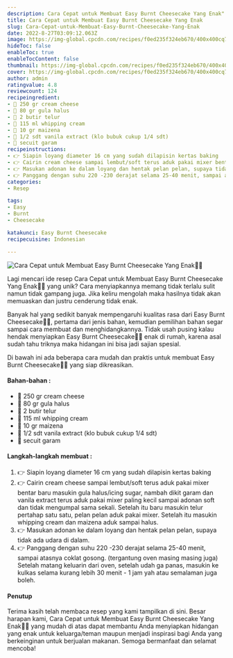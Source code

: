 ```yaml
---
description: Cara Cepat untuk Membuat Easy Burnt Cheesecake Yang Enak"
title: Cara Cepat untuk Membuat Easy Burnt Cheesecake Yang Enak
slug: Cara-Cepat-untuk-Membuat-Easy-Burnt-Cheesecake-Yang-Enak
date: 2022-8-27T03:09:12.063Z
image: https://img-global.cpcdn.com/recipes/f0ed235f324eb670/400x400cq70/photo.jpg
hideToc: false
enableToc: true
enableTocContent: false
thumbnail: https://img-global.cpcdn.com/recipes/f0ed235f324eb670/400x400cq70/photo.jpg
cover: https://img-global.cpcdn.com/recipes/f0ed235f324eb670/400x400cq70/photo.jpg
author: admin
ratingvalue: 4.8
reviewcount: 124
recipeingredient:
- 🧀 250 gr cream cheese
- 🍭 80 gr gula halus
- 🥚 2 butir telur
- 🥛 115 ml whipping cream
- 🌽 10 gr maizena
- 🥣 1/2 sdt vanila extract (klo bubuk cukup 1/4 sdt)
- 🧂 secuit garam
recipeinstructions:
- 👉 Siapin loyang diameter 16 cm yang sudah dilapisin kertas baking
- 👉 Cairin cream cheese sampai lembut/soft terus aduk pakai mixer bentar baru masukin gula halus/icing sugar, nambah dikit garam dan vanila extract terus aduk pakai mixer paling kecil sampai adonan soft dan tidak mengumpal sama sekali. Setelah itu baru masukin telur pertahap satu satu, pelan pelan aduk pakai mixer. Setelah itu masukin whipping cream dan maizena aduk sampai halus.
- 👉 Masukan adonan ke dalam loyang dan hentak pelan pelan, supaya tidak ada udara di dalam.
- 👉 Panggang dengan suhu 220 -230 derajat selama 25-40 menit, sampai atasnya coklat gosong. (tergantung oven masing masing juga) Setelah matang keluarin dari oven, setelah udah ga panas, masukin ke kulkas selama kurang lebih 30 menit - 1 jam yah atau semalaman juga boleh.
categories:
- Resep

tags:
- Easy
- Burnt
- Cheesecake

katakunci: Easy Burnt Cheesecake
recipecuisine: Indonesian

---
```


![Cara Cepat untuk Membuat Easy Burnt Cheesecake Yang Enak👩‍🍳](https://img-global.cpcdn.com/recipes/f0ed235f324eb670/400x400cq70/photo.jpg)

Lagi mencari ide resep Cara Cepat untuk Membuat Easy Burnt Cheesecake Yang Enak👩‍🍳 yang unik? Cara menyiapkannya memang tidak terlalu sulit namun tidak gampang juga. Jika keliru mengolah maka hasilnya tidak akan memuaskan dan justru cenderung tidak enak.

Banyak hal yang sedikit banyak mempengaruhi kualitas rasa dari Easy Burnt Cheesecake👩‍🍳, pertama dari jenis bahan, kemudian pemilihan bahan segar sampai cara membuat dan menghidangkannya. Tidak usah pusing kalau hendak menyiapkan Easy Burnt Cheesecake👩‍🍳 enak di rumah, karena asal sudah tahu triknya maka hidangan ini bisa jadi sajian spesial.

Di bawah ini ada beberapa cara mudah dan praktis untuk membuat Easy Burnt Cheesecake👩‍🍳 yang siap dikreasikan.

<!--inarticleads1-->

#### Bahan-bahan :

- 🧀 250 gr cream cheese
- 🍭 80 gr gula halus
- 🥚 2 butir telur
- 🥛 115 ml whipping cream
- 🌽 10 gr maizena
- 🥣 1/2 sdt vanila extract (klo bubuk cukup 1/4 sdt)
- 🧂 secuit garam

<!--inarticleads2-->

#### Langkah-langkah membuat :

1. 👉 Siapin loyang diameter 16 cm yang sudah dilapisin kertas baking
1. 👉 Cairin cream cheese sampai lembut/soft terus aduk pakai mixer bentar baru masukin gula halus/icing sugar, nambah dikit garam dan vanila extract terus aduk pakai mixer paling kecil sampai adonan soft dan tidak mengumpal sama sekali. Setelah itu baru masukin telur pertahap satu satu, pelan pelan aduk pakai mixer. Setelah itu masukin whipping cream dan maizena aduk sampai halus.
1. 👉 Masukan adonan ke dalam loyang dan hentak pelan pelan, supaya tidak ada udara di dalam.
1. 👉 Panggang dengan suhu 220 -230 derajat selama 25-40 menit, sampai atasnya coklat gosong. (tergantung oven masing masing juga) Setelah matang keluarin dari oven, setelah udah ga panas, masukin ke kulkas selama kurang lebih 30 menit - 1 jam yah atau semalaman juga boleh.

#### Penutup

Terima kasih telah membaca resep yang kami tampilkan di sini. Besar harapan kami, Cara Cepat untuk Membuat Easy Burnt Cheesecake Yang Enak👩‍🍳 yang mudah di atas dapat membantu Anda menyiapkan hidangan yang enak untuk keluarga/teman maupun menjadi inspirasi bagi Anda yang berkeinginan untuk berjualan makanan. Semoga bermanfaat dan selamat mencoba!